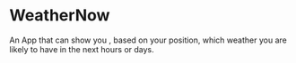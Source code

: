 # WeatherNow
An App that can show you , based on your position, which weather you are likely to have in the next hours or days.
